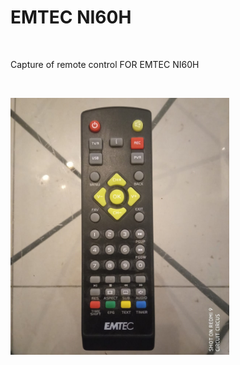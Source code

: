 <h1>EMTEC NI60H</h1>

</BR>

Capture of remote control FOR EMTEC NI60H

</BR>

<p>
  <img src="https://raw.githubusercontent.com/JonnyBanana/Bananas_Flipper/main/infrared/IMG/ni60h.jpg" width="350">
</p>







